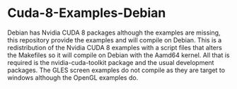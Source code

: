 # Cuda-8-Examples-Debian
Debian has Nvidia CUDA 8 packages although the examples are missing, this repository provide the examples and will compile on Debian.
This is a redistribution of the Nvidia CUDA 8 examples with a script files that alters the Makefiles so it will compile on Debian with the Aamd64 kernel.
All that is required is the nvidia-cuda-toolkit package and the usual development packages.
The GLES screen examples do not compile as they are target to windows although the OpenGL examples do.
